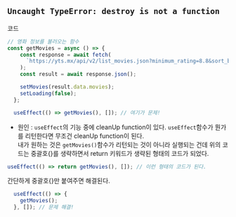 ## ```Uncaught TypeError: destroy is not a function```
코드
```javascript
// 영화 정보를 불러오는 함수
const getMovies = async () => {
    const response = await fetch(
      `https://yts.mx/api/v2/list_movies.json?minimum_rating=8.8&sort_by=year`
    );
    const result = await response.json();

    setMovies(result.data.movies);
    setLoading(false);
  };

  useEffect(() => getMovies(), []); // 여기가 문제!
```
- 원인 : ```useEffect```의 기능 중에 cleanUp function이 있다. ```useEffect```함수가 뭔가를 리턴한다면 무조건 cleanUp function이 된다.  
        내가 원하는 것은 ```getMovies()```함수가 리턴되는 것이 아니라 실행되는 건데 위의 코드는 중괄호{}를 생략하면서 return 키워드가 생략된 형태의 코드가 되었다.  
```javascript  
useEffect(() => return getMovies(), []); // 이런 형태의 코드가 된다.
```  
간단하게 중괄호{}만 붙여주면 해결된다.  
```javascript  
  useEffect(() => {
    getMovies();
  }, []); // 문제 해결!
``` 
